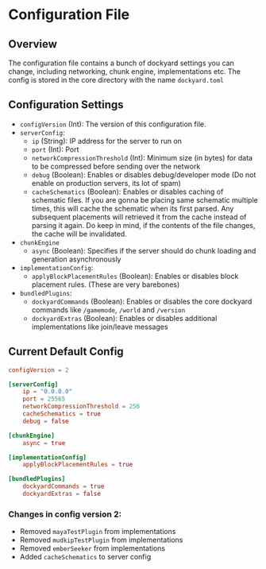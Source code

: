 # Configuration File

## Overview

The configuration file contains a bunch of dockyard settings you can change, including networking, chunk engine, implementations etc.
The config is stored in the core directory with the name `dockyard.toml`

## Configuration Settings

*   `configVersion` (Int): The version of this configuration file.
*   `serverConfig`:
    *   `ip` (String): IP address for the server to run on
    *   `port` (Int): Port
    *   `networkCompressionThreshold` (Int): Minimum size (in bytes) for data to be compressed before sending over the network
    *   `debug` (Boolean): Enables or disables debug/developer mode (Do not enable on production servers, its lot of spam)
    *   `cacheSchematics` (Boolean): Enables or disables caching of schematic files. If you are gonna be placing same schematic multiple times, this will cache the schematic when its first parsed. Any subsequent placements will retrieved it from the cache instead of parsing it again. Do keep in mind, if the contents of the file changes, the cache will be invalidated.  
*   `chunkEngine`
    *   `async` (Boolean): Specifies if the server should do chunk loading and generation asynchronously
*   `implementationConfig`:
    *   `applyBlockPlacementRules` (Boolean): Enables or disables block placement rules. (These are very barebones)
*   `bundledPlugins`:
    *   `dockyardCommands` (Boolean): Enables or disables the core dockyard commands like `/gamemode`, `/world` and `/version`
    *   `dockyardExtras` (Boolean): Enables or disables additional implementations like join/leave messages

## Current Default Config

```toml
configVersion = 2

[serverConfig]
    ip = "0.0.0.0"
    port = 25565
    networkCompressionThreshold = 256
    cacheSchematics = true
    debug = false

[chunkEngine]
    async = true

[implementationConfig]
    applyBlockPlacementRules = true

[bundledPlugins]
    dockyardCommands = true
    dockyardExtras = false
```

### Changes in config version 2:

- Removed `mayaTestPlugin` from implementations
- Removed `mudkipTestPlugin` from implementations
- Removed `emberSeeker` from implementations
- Added `cacheSchematics` to server config